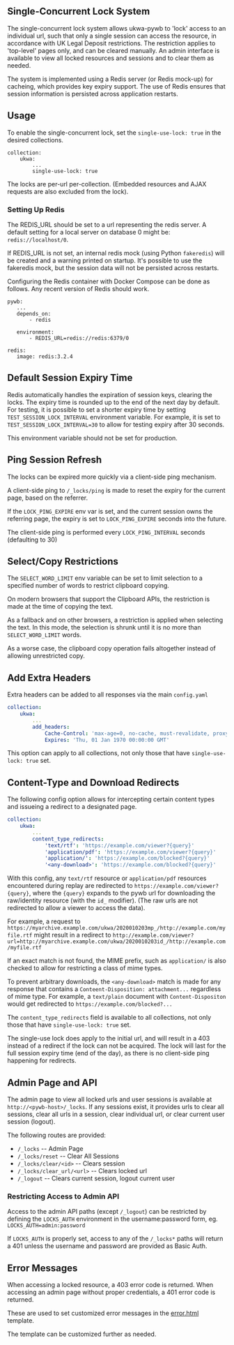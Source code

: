 ## Single-Concurrent Lock System

The single-concurrent lock system allows ukwa-pywb to 'lock' access to an individual url, such that only a single session can access the resource,
in accordance with UK Legal Deposit restrictions. The restriction applies to 'top-level' pages only, and
can be cleared manually. An admin interface is available to view all locked resources and sessions and to clear them as needed.

The system is implemented using a Redis server (or Redis mock-up) for cacheing, which provides key expiry support. The use of Redis ensures
that session information is persisted across application restarts.

## Usage

To enable the single-concurrent lock, set the `single-use-lock: true` in the desired collections.

```
collection:
    ukwa:
        ...
        single-use-lock: true
```


The locks are per-url per-collection. (Embedded resources and AJAX requests are also excluded from the lock).

### Setting Up Redis

The REDIS_URL should be set to a url representing the redis server. A default setting for a local server on database 0 might be:
`redis://localhost/0`.

If REDIS_URL is not set, an internal redis mock (using Python `fakeredis`) will be created and a warning printed on startup.
It's possible to use the fakeredis mock, but the session data will not be persisted across restarts.

Configuring the Redis container with Docker Compose can be done as follows. Any recent version of Redis should work.

```
pywb:
   ...
   depends_on:
       - redis
       
   environment:
       - REDIS_URL=redis://redis:6379/0
       
redis:
   image: redis:3.2.4
```

## Default Session Expiry Time

Redis automatically handles the expiration of session keys, clearing the locks. The expiry time is rounded up to the end of the next day by default.
For testing, it is possible to set a shorter expiry time by setting `TEST_SESSION_LOCK_INTERVAL` environment variable.
For example, it is set to `TEST_SESSION_LOCK_INTERVAL=30` to allow for testing expiry after 30 seconds.

This environment variable should not be set for production.

## Ping Session Refresh

The locks can be expired more quickly via a client-side ping mechanism.

A client-side ping to `/_locks/ping` is made to reset the expiry for the current page, based on the referrer.

If the `LOCK_PING_EXPIRE` env var is set, and the current session owns the referring page, the expiry is set
to `LOCK_PING_EXPIRE` seconds into the future.

The client-side ping is performed every `LOCK_PING_INTERVAL` seconds (defaulting to 30)


## Select/Copy Restrictions

The `SELECT_WORD_LIMIT` env variable can be set to limit selection to a specified number of words
to restrict clipboard copying.

On modern browsers that support the Clipboard APIs, the restriction is made at the time of copying the text.

As a fallback and on other browsers, a restriction is applied when selecting the text. In this mode,
the selection is shrunk until it is no more than `SELECT_WORD_LIMIT` words.

As a worse case, the clipboard copy operation fails altogether instead of allowing unrestricted copy.


## Add Extra Headers

Extra headers can be added to all responses via the main `config.yaml`


```yaml
collection:
    ukwa:
        ...
        add_headers:
            Cache-Control: 'max-age=0, no-cache, must-revalidate, proxy-revalidate, private'
            Expires: 'Thu, 01 Jan 1970 00:00:00 GMT'
```

This option can apply to all collections, not only those that have `single-use-lock: true` set.


## Content-Type and Download Redirects

The following config option allows for intercepting certain content types and issueing a redirect
to a designated page.

```yaml
collection:
    ukwa:
        ...
        content_type_redirects:
            'text/rtf': 'https://example.com/viewer?{query}'
            'application/pdf': 'https://example.com/viewer?{query}'
            'application/': 'https://example.com/blocked?{query}'
            '<any-download>': 'https://example.com/blocked?{query}'
```

With this config, any `text/rtf` resource or `application/pdf` resources encountered during replay are redirected to `https://example.com/viewer?{query}`,
where the `{query}` expands to the pywb url for downloading the raw/identity resource (with the `id_` modifier).
(The raw urls are not redirected to allow a viewer to access the data).

For example, a request to `https://myarchive.example.com/ukwa/2020010203mp_/http://example.com/myfile.rtf` might result in a redirect to `http://example.com/viewer?url=http://myarchive.example.com/ukwa/2020010203id_/http://example.com/myfile.rtf`

If an exact match is not found, the MIME prefix, such as `application/` is also checked to allow for restricting a class of mime types.


To prevent arbitrary downloads, the `<any-download>` match is made for any response that contains a `Conteent-Disposition: attachment...` regardless of mime type.
For example, a `text/plain` document with `Content-Dispositon` would get redirected to `https://example.com/blocked?...`

The `content_type_redirects` field is available to all collections, not only those that have `single-use-lock: true` set.

The single-use lock does apply to the initial url, and will result in a 403 instead of a redirect if the lock can not be acquired. The lock will last for the full session expiry time (end of the day), as there is no client-side ping happening for redirects.




## Admin Page and API

The admin page to view all locked urls and user sessions is available at `http://<pywb-host>/_locks`.
If any sessions exist, it provides urls to clear all sessions, clear all urls in a session, clear individual url, or clear current
user session (logout).

The following routes are provided:
- `/_locks` -- Admin Page
- `/_locks/reset` -- Clear All Sessions
- `/_locks/clear/<id>` -- Clears session <id>
- `/_locks/clear_url/<url>` -- Clears locked url <url>
- `/_logout` -- Clears current session, logout current user

### Restricting Access to Admin API

Access to the admin API paths (except `/_logout`) can be restricted by defining the 
`LOCKS_AUTH` environment in the username:password form, eg. `LOCKS_AUTH=admin:password`

If `LOCKS_AUTH` is properly set, access to any of the `/_locks*` paths will return a 401 unless the username and password are provided as Basic Auth.

## Error Messages

When accessing a locked resource, a 403 error code is returned.
When accessing an admin page without proper credentials, a 401 error code is returned.

These are used to set customized error messages in the [error.html](https://github.com/ukwa/ukwa-pywb/blob/master/templates/error.html)
template.

The template can be customized further as needed.
